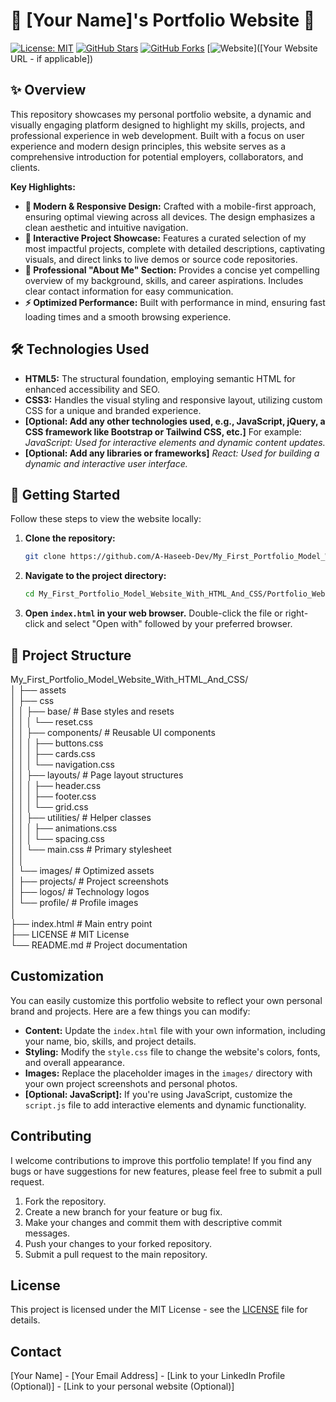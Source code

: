 # 🎨 [Your Name]'s Portfolio Website 🚀

[![License: MIT](https://img.shields.io/badge/License-MIT-yellow.svg)](https://opensource.org/licenses/MIT)
[![GitHub Stars](https://img.shields.io/github/stars/A-Haseeb-Dev/My_First_Portfolio_Model_Website_With_HTML_And_CSS?style=social&color=orange)](https://github.com/A-Haseeb-Dev/My_First_Portfolio_Model_Website_With_HTML_And_CSS)
[![GitHub Forks](https://img.shields.io/github/forks/A-Haseeb-Dev/My_First_Portfolio_Model_Website_With_HTML_And_CSS?style=social&color=blue)](https://github.com/A-Haseeb-Dev/My_First_Portfolio_Model_Website_With_HTML_And_CSS)
[![Website](https://img.shields.io/badge/View%20Website-Live-brightgreen)]([Your Website URL - if applicable])

## ✨ Overview

This repository showcases my personal portfolio website, a dynamic and visually engaging platform designed to highlight my skills, projects, and professional experience in web development. Built with a focus on user experience and modern design principles, this website serves as a comprehensive introduction for potential employers, collaborators, and clients.

**Key Highlights:**

*   **🎨 Modern & Responsive Design:**  Crafted with a mobile-first approach, ensuring optimal viewing across all devices.  The design emphasizes a clean aesthetic and intuitive navigation.
*   **🚀 Interactive Project Showcase:**  Features a curated selection of my most impactful projects, complete with detailed descriptions, captivating visuals, and direct links to live demos or source code repositories.
*   **💼 Professional "About Me" Section:**  Provides a concise yet compelling overview of my background, skills, and career aspirations.  Includes clear contact information for easy communication.
*   **⚡ Optimized Performance:**  Built with performance in mind, ensuring fast loading times and a smooth browsing experience.

## 🛠️ Technologies Used

*   **HTML5:** The structural foundation, employing semantic HTML for enhanced accessibility and SEO.
*   **CSS3:**  Handles the visual styling and responsive layout, utilizing custom CSS for a unique and branded experience.
*   **[Optional: Add any other technologies used, e.g., JavaScript, jQuery, a CSS framework like Bootstrap or Tailwind CSS, etc.]**  For example: *JavaScript: Used for interactive elements and dynamic content updates.*
*   **[Optional: Add any libraries or frameworks]** *React: Used for building a dynamic and interactive user interface.*

## 🚀 Getting Started

Follow these steps to view the website locally:

1.  **Clone the repository:**

    ```bash
    git clone https://github.com/A-Haseeb-Dev/My_First_Portfolio_Model_Website_With_HTML_And_CSS.git
    ```

2.  **Navigate to the project directory:**

    ```bash
    cd My_First_Portfolio_Model_Website_With_HTML_And_CSS/Portfolio_Website
    ```

3.  **Open `index.html` in your web browser.**  Double-click the file or right-click and select "Open with" followed by your preferred browser.

## 📂 Project Structure

My_First_Portfolio_Model_Website_With_HTML_And_CSS/ <br>
│
├── assets <br>
│   ├── css <br>
│   │   ├── base/            # Base styles and resets <br>
│   │   │   └── reset.css <br>
│   │   ├── components/      # Reusable UI components <br>
│   │   │   ├── buttons.css <br>
│   │   │   ├── cards.css <br>
│   │   │   └── navigation.css <br>
│   │   ├── layouts/         # Page layout structures <br>
│   │   │   ├── header.css <br>
│   │   │   ├── footer.css <br>
│   │   │   └── grid.css <br>
│   │   ├── utilities/       # Helper classes <br>
│   │   │   ├── animations.css <br>
│   │   │   └── spacing.css <br>
│   │   └── main.css         # Primary stylesheet <br>
│   │ <br>
│   └── images/              # Optimized assets <br>
│       ├── projects/        # Project screenshots <br>
│       ├── logos/           # Technology logos <br>
│       └── profile/         # Profile images <br>
│ <br>
├── index.html               # Main entry point <br>
├── LICENSE                  # MIT License <br>
└── README.md                # Project documentation <br>





## Customization

You can easily customize this portfolio website to reflect your own personal brand and projects.  Here are a few things you can modify:

*   **Content:** Update the `index.html` file with your own information, including your name, bio, skills, and project details.
*   **Styling:**  Modify the `style.css` file to change the website's colors, fonts, and overall appearance.
*   **Images:**  Replace the placeholder images in the `images/` directory with your own project screenshots and personal photos.
*   **[Optional: JavaScript]:** If you're using JavaScript, customize the `script.js` file to add interactive elements and dynamic functionality.

## Contributing

I welcome contributions to improve this portfolio template!  If you find any bugs or have suggestions for new features, please feel free to submit a pull request.

1.  Fork the repository.
2.  Create a new branch for your feature or bug fix.
3.  Make your changes and commit them with descriptive commit messages.
4.  Push your changes to your forked repository.
5.  Submit a pull request to the main repository.

## License

This project is licensed under the MIT License - see the [LICENSE](LICENSE) file for details.

## Contact

[Your Name] - [Your Email Address] - [Link to your LinkedIn Profile (Optional)] - [Link to your personal website (Optional)]